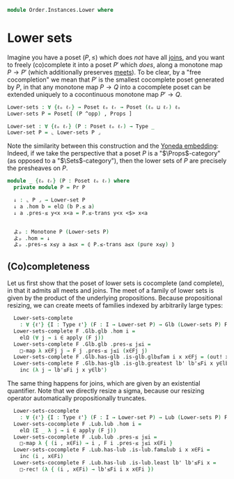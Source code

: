 <!--
```agda
open import Cat.Prelude

open import Data.Sum.Base

open import Order.Instances.Pointwise
open import Order.Instances.Props
open import Order.Diagram.Glb
open import Order.Diagram.Lub
open import Order.Base

import Order.Reasoning as Pr
```
-->

```agda
module Order.Instances.Lower where
```

# Lower sets

Imagine you have a poset $(P, \le)$ which does _not_ have all [joins],
and you want to freely (co)complete it into a poset $P'$ which _does_,
along a monotone map $P \to P'$ (which additionally preserves [meets]).
To be clear, by a "free cocompletion" we mean that $P'$ is the smallest
cocomplete poset generated by $P$, in that any monotone map $P \to Q$
into a cocomplete poset can be extended uniquely to a cocontinuous
monotone map $P' \to Q$.

[joins]: Order.Diagram.Lub.html
[meets]: Order.Diagram.Glb.html

```agda
Lower-sets : ∀ {ℓₒ ℓᵣ} → Poset ℓₒ ℓᵣ → Poset (ℓₒ ⊔ ℓᵣ) ℓₒ
Lower-sets P = Poset[ (P ^opp) , Props ]

Lower-set : ∀ {ℓₒ ℓᵣ} (P : Poset ℓₒ ℓᵣ) → Type _
Lower-set P = ⌞ Lower-sets P ⌟
```

<!--
```agda
module _ {ℓₒ ℓᵣ} {P : Poset ℓₒ ℓᵣ} where
  private module P = Pr P

  _∈↓_ : P.Ob → Lower-set P → Type _
  a ∈↓ S = a ∈ apply S
```
-->

Note the similarity between this construction and the [Yoneda
embedding]: Indeed, if we take the perspective that a poset $P$ is a
"$\Props$-category" (as opposed to a "$\Sets$-category"), then the lower
sets of $P$ are precisely the presheaves on $P$.

[Yoneda embedding]: Cat.Functor.Hom.html#the-yoneda-embedding

```agda
module _ {ℓₒ ℓᵣ} (P : Poset ℓₒ ℓᵣ) where
  private module P = Pr P

  ↓ : ⌞ P ⌟ → Lower-set P
  ↓ a .hom b = elΩ (b P.≤ a)
  ↓ a .pres-≤ y<x x<a = P.≤-trans y<x <$> x<a


  よₚ : Monotone P (Lower-sets P)
  よₚ .hom = ↓
  よₚ .pres-≤ x≤y a a≤x = ⦇ P.≤-trans a≤x (pure x≤y) ⦈
```


## (Co)completeness

Let us first show that the poset of lower sets is cocomplete (and
complete), in that it admits all meets and joins. The meet of a family
of lower sets is given by the product of the underlying propositions.
Because propositional resizing, we can create meets of families indexed
by arbitrarily large types:

```agda
  Lower-sets-complete
    : ∀ {ℓ'} {I : Type ℓ'} (F : I → Lower-set P) → Glb (Lower-sets P) F
  Lower-sets-complete F .Glb.glb .hom i =
    elΩ (∀ j → i ∈ apply (F j))
  Lower-sets-complete F .Glb.glb .pres-≤ j≤i =
    □-map λ x∈Fj j → F j .pres-≤ j≤i (x∈Fj j)
  Lower-sets-complete F .Glb.has-glb .is-glb.glb≤fam i x x∈Fj = (out! x∈Fj) i
  Lower-sets-complete F .Glb.has-glb .is-glb.greatest lb' lb'≤Fi x y∈lb' =
    inc (λ j → lb'≤Fi j x y∈lb')
```

The same thing happens for joins, which are given by an existential
quantifier. Note that we directly resize a sigma, because our resizing
operator automatically propositionally truncates.

```agda
  Lower-sets-cocomplete
    : ∀ {ℓ'} {I : Type ℓ'} (F : I → Lower-set P) → Lub (Lower-sets P) F
  Lower-sets-cocomplete F .Lub.lub .hom i =
    elΩ (Σ _ λ j → i ∈ apply (F j))
  Lower-sets-cocomplete F .Lub.lub .pres-≤ j≤i =
    □-map λ { (i , x∈Fi) → i , F i .pres-≤ j≤i x∈Fi }
  Lower-sets-cocomplete F .Lub.has-lub .is-lub.fam≤lub i x x∈Fi =
    inc (i , x∈Fi)
  Lower-sets-cocomplete F .Lub.has-lub .is-lub.least lb' lb'≤Fi x =
    □-rec! (λ { (i , x∈Fi) → lb'≤Fi i x x∈Fi })
```

<!--
```agda
  Lower-sets-meets : (a b : Lower-set P) → Meet (Lower-sets P) a b
  Lower-sets-meets a b .Meet.glb .hom i = (a # i) ∧Ω (b # i)
  Lower-sets-meets a b .Meet.glb .pres-≤ j≤i (aj , bj) =
    a .pres-≤ j≤i aj , b .pres-≤ j≤i bj
  Lower-sets-meets a b .Meet.has-meet .is-meet.meet≤l _ = fst
  Lower-sets-meets a b .Meet.has-meet .is-meet.meet≤r _ = snd
  Lower-sets-meets a b .Meet.has-meet .is-meet.greatest lb' f g x x∈lb' =
    (f x x∈lb') , (g x x∈lb')

  Lower-sets-joins : (a b : Lower-set P) → Join (Lower-sets P) a b
  Lower-sets-joins a b .Join.lub .hom i = (a # i) ∨Ω (b # i)
  Lower-sets-joins a b .Join.lub .pres-≤ j≤i =
    ∥-∥-map [ (inl ⊙ a .pres-≤ j≤i) , inr ⊙ b .pres-≤ j≤i ]
  Lower-sets-joins a b .Join.has-join .is-join.l≤join x x∈a = inc (inl x∈a)
  Lower-sets-joins a b .Join.has-join .is-join.r≤join x x∈b = inc (inr x∈b)
  Lower-sets-joins a b .Join.has-join .is-join.least ub' f g x =
    ∥-∥-rec! [ (f x) , (g x) ]

  Lower-sets-top : Top (Lower-sets P)
  Lower-sets-top .Top.top .hom _ = ⊤Ω
  Lower-sets-top .Top.top .pres-≤ _ _ = tt
  Lower-sets-top .Top.has-top _ _ _ = tt

  Lower-sets-bottom : Bottom (Lower-sets P)
  Lower-sets-bottom .Bottom.bot .hom _ = ⊥Ω
  Lower-sets-bottom .Bottom.bot .pres-≤ _ ff = absurd ff
  Lower-sets-bottom .Bottom.has-bottom _ _ ff = absurd ff
```
-->
